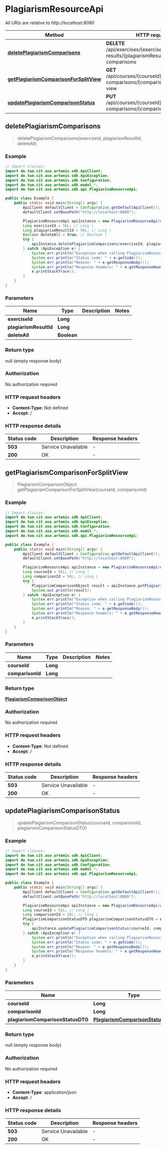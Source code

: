# PlagiarismResourceApi

All URIs are relative to *http://localhost:8080*

| Method | HTTP request | Description |
|------------- | ------------- | -------------|
| [**deletePlagiarismComparisons**](PlagiarismResourceApi.md#deletePlagiarismComparisons) | **DELETE** /api/exercises/{exerciseId}/plagiarism-results/{plagiarismResultId}/plagiarism-comparisons |  |
| [**getPlagiarismComparisonForSplitView**](PlagiarismResourceApi.md#getPlagiarismComparisonForSplitView) | **GET** /api/courses/{courseId}/plagiarism-comparisons/{comparisonId}/for-split-view |  |
| [**updatePlagiarismComparisonStatus**](PlagiarismResourceApi.md#updatePlagiarismComparisonStatus) | **PUT** /api/courses/{courseId}/plagiarism-comparisons/{comparisonId}/status |  |



## deletePlagiarismComparisons

> deletePlagiarismComparisons(exerciseId, plagiarismResultId, deleteAll)



### Example

```java
// Import classes:
import de.tum.cit.ase.artemis.sdk.ApiClient;
import de.tum.cit.ase.artemis.sdk.ApiException;
import de.tum.cit.ase.artemis.sdk.Configuration;
import de.tum.cit.ase.artemis.sdk.model.*;
import de.tum.cit.ase.artemis.sdk.api.PlagiarismResourceApi;

public class Example {
    public static void main(String[] args) {
        ApiClient defaultClient = Configuration.getDefaultApiClient();
        defaultClient.setBasePath("http://localhost:8080");

        PlagiarismResourceApi apiInstance = new PlagiarismResourceApi(defaultClient);
        Long exerciseId = 56L; // Long | 
        Long plagiarismResultId = 56L; // Long | 
        Boolean deleteAll = true; // Boolean | 
        try {
            apiInstance.deletePlagiarismComparisons(exerciseId, plagiarismResultId, deleteAll);
        } catch (ApiException e) {
            System.err.println("Exception when calling PlagiarismResourceApi#deletePlagiarismComparisons");
            System.err.println("Status code: " + e.getCode());
            System.err.println("Reason: " + e.getResponseBody());
            System.err.println("Response headers: " + e.getResponseHeaders());
            e.printStackTrace();
        }
    }
}
```

### Parameters


| Name | Type | Description  | Notes |
|------------- | ------------- | ------------- | -------------|
| **exerciseId** | **Long**|  | |
| **plagiarismResultId** | **Long**|  | |
| **deleteAll** | **Boolean**|  | |

### Return type

null (empty response body)

### Authorization

No authorization required

### HTTP request headers

- **Content-Type**: Not defined
- **Accept**: */*

### HTTP response details
| Status code | Description | Response headers |
|-------------|-------------|------------------|
| **503** | Service Unavailable |  -  |
| **200** | OK |  -  |


## getPlagiarismComparisonForSplitView

> PlagiarismComparisonObject getPlagiarismComparisonForSplitView(courseId, comparisonId)



### Example

```java
// Import classes:
import de.tum.cit.ase.artemis.sdk.ApiClient;
import de.tum.cit.ase.artemis.sdk.ApiException;
import de.tum.cit.ase.artemis.sdk.Configuration;
import de.tum.cit.ase.artemis.sdk.model.*;
import de.tum.cit.ase.artemis.sdk.api.PlagiarismResourceApi;

public class Example {
    public static void main(String[] args) {
        ApiClient defaultClient = Configuration.getDefaultApiClient();
        defaultClient.setBasePath("http://localhost:8080");

        PlagiarismResourceApi apiInstance = new PlagiarismResourceApi(defaultClient);
        Long courseId = 56L; // Long | 
        Long comparisonId = 56L; // Long | 
        try {
            PlagiarismComparisonObject result = apiInstance.getPlagiarismComparisonForSplitView(courseId, comparisonId);
            System.out.println(result);
        } catch (ApiException e) {
            System.err.println("Exception when calling PlagiarismResourceApi#getPlagiarismComparisonForSplitView");
            System.err.println("Status code: " + e.getCode());
            System.err.println("Reason: " + e.getResponseBody());
            System.err.println("Response headers: " + e.getResponseHeaders());
            e.printStackTrace();
        }
    }
}
```

### Parameters


| Name | Type | Description  | Notes |
|------------- | ------------- | ------------- | -------------|
| **courseId** | **Long**|  | |
| **comparisonId** | **Long**|  | |

### Return type

[**PlagiarismComparisonObject**](PlagiarismComparisonObject.md)

### Authorization

No authorization required

### HTTP request headers

- **Content-Type**: Not defined
- **Accept**: */*

### HTTP response details
| Status code | Description | Response headers |
|-------------|-------------|------------------|
| **503** | Service Unavailable |  -  |
| **200** | OK |  -  |


## updatePlagiarismComparisonStatus

> updatePlagiarismComparisonStatus(courseId, comparisonId, plagiarismComparisonStatusDTO)



### Example

```java
// Import classes:
import de.tum.cit.ase.artemis.sdk.ApiClient;
import de.tum.cit.ase.artemis.sdk.ApiException;
import de.tum.cit.ase.artemis.sdk.Configuration;
import de.tum.cit.ase.artemis.sdk.model.*;
import de.tum.cit.ase.artemis.sdk.api.PlagiarismResourceApi;

public class Example {
    public static void main(String[] args) {
        ApiClient defaultClient = Configuration.getDefaultApiClient();
        defaultClient.setBasePath("http://localhost:8080");

        PlagiarismResourceApi apiInstance = new PlagiarismResourceApi(defaultClient);
        Long courseId = 56L; // Long | 
        Long comparisonId = 56L; // Long | 
        PlagiarismComparisonStatusDTO plagiarismComparisonStatusDTO = new PlagiarismComparisonStatusDTO(); // PlagiarismComparisonStatusDTO | 
        try {
            apiInstance.updatePlagiarismComparisonStatus(courseId, comparisonId, plagiarismComparisonStatusDTO);
        } catch (ApiException e) {
            System.err.println("Exception when calling PlagiarismResourceApi#updatePlagiarismComparisonStatus");
            System.err.println("Status code: " + e.getCode());
            System.err.println("Reason: " + e.getResponseBody());
            System.err.println("Response headers: " + e.getResponseHeaders());
            e.printStackTrace();
        }
    }
}
```

### Parameters


| Name | Type | Description  | Notes |
|------------- | ------------- | ------------- | -------------|
| **courseId** | **Long**|  | |
| **comparisonId** | **Long**|  | |
| **plagiarismComparisonStatusDTO** | [**PlagiarismComparisonStatusDTO**](PlagiarismComparisonStatusDTO.md)|  | |

### Return type

null (empty response body)

### Authorization

No authorization required

### HTTP request headers

- **Content-Type**: application/json
- **Accept**: */*

### HTTP response details
| Status code | Description | Response headers |
|-------------|-------------|------------------|
| **503** | Service Unavailable |  -  |
| **200** | OK |  -  |

